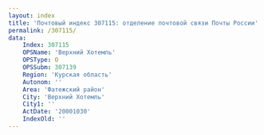 ```yaml
---
layout: index
title: 'Почтовый индекс 307115: отделение почтовой связи Почты России'
permalink: /307115/
data:
    Index: 307115
    OPSName: 'Верхний Хотемль'
    OPSType: О
    OPSSubm: 307139
    Region: 'Курская область'
    Autonom: ''
    Area: 'Фатежский район'
    City: 'Верхний Хотемль'
    City1: ''
    ActDate: '20001030'
    IndexOld: ''
---
```

